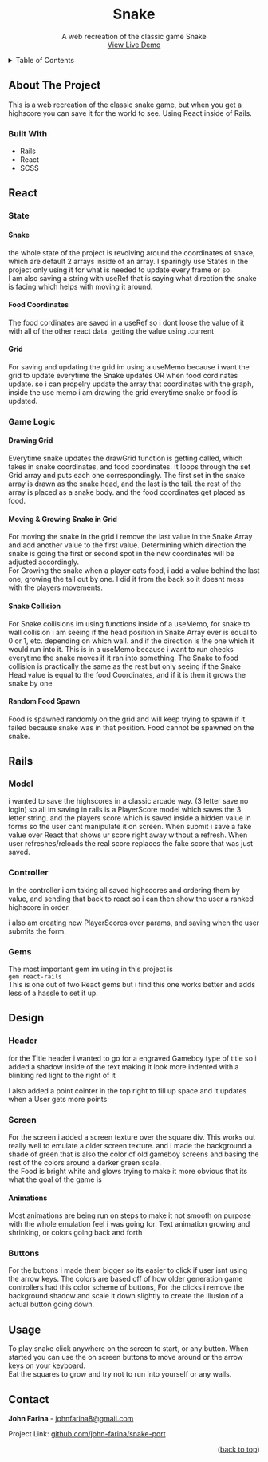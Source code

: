 <a name="readme-top"></a>

<!-- PROJECT LOGO -->
<br />
<div align="center">

<h1 align="center">Snake</h1>

  <p align="center">
    A web recreation of the classic game Snake
    <br />
    <a href="https://linktowebsite.com">View Live Demo</a>
</div>

<!-- TABLE OF CONTENTS -->
<details>
  <summary>Table of Contents</summary>
  <ol>
    <li>
      <a href="#about-the-project">About The Project</a>
      <ul>
        <li><a href="#built-with">Built With</a></li>
      </ul>
    </li>
    <li>
      <a href="#react">React</a>
      <ul>
        <li><a href="#state">State</a></li>
        <li><a href="#game-logic">Game Logic</a></li>
        <ul>
            <li><a href="#drawing-grid">Drawing Grid</a></li>
            <li><a href="#drawing--moving-snake-in-grid">Drawing & Moving Snake in Grid</a></li>
            <li><a href="#snake-collision">Snake Collision</a></li>
            <li><a href="#random-food-spawn">Random Food Spawn</a></li>
      </ul>
      </ul>
    </li>
    <li><a href="#rails">Rails</a></li>
    <ul>
        <li><a href="#model">Model</a></li>
        <li><a href="#controller">Controller</a></li>
    </ul>
    <li><a href="#design">Design</a></li>
    <ul>
        <li><a href="#top-of-body">Header</a></li>
        <li><a href="#game-screen">Game Screen</a></li>
        <li><a href="#buttons">Buttons</a></li>
    </ul>
    <li><a href="#usage">Usage</a></li>
    <li><a href="#contact">Contact</a></li>
  </ol>
</details>


<!-- ABOUT THE PROJECT -->
## About The Project

This is a web recreation of the classic snake game, but when you get a highscore you can save it for the world to see. Using React inside of Rails.

### Built With
 - Rails
 - React
 - SCSS

## React

### State

#### **Snake**
the whole state of the project is revolving around the coordinates of snake, which are default 2 arrays inside of an array. I sparingly use States in the project only using it for what is needed to update every frame or so. <br/>
I am also saving a string with useRef that is saying what direction the snake is facing which helps with moving it around.

#### **Food Coordinates**
The food cordinates are saved in a useRef so i dont loose the value of it with all of the other react data. getting the value using .current

#### **Grid**
For saving and updating the grid im using a useMemo because i want the grid to update everytime the Snake updates OR when food cordinates update. so i can propelry update the array that coordinates with the graph, inside the use memo i am drawing the grid everytime snake or food is updated.

### Game Logic

#### **Drawing Grid**
Everytime snake updates the drawGrid function is getting called, which takes in snake coordinates, and food coordinates. It loops through the set Grid array and puts each one correspondingly. The first set in the snake array is drawn as the snake head, and the last is the tail. the rest of the array is placed as a snake body. and the food coordinates get placed as food.

#### **Moving & Growing Snake in Grid**
For moving the snake in the grid i remove the last value in the Snake Array and add another value to the first value. Determining which direction the snake is going the first or second spot in the new coordinates will be adjusted accordingly. <br/>
For Growing the snake when a player eats food, i add a value behind the last one, growing the tail out by one. I did it from the back so it doesnt mess with the players movements.

#### **Snake Collision**
For Snake collisions im using functions inside of a useMemo, for snake to wall collision i am seeing if the head position in Snake Array ever is equal to 0 or 1, etc. depending on which wall. and if the direction is the one which it would run into it.
This is in a useMemo because i want to run checks everytime the snake moves if it ran into something.
The Snake to food collision is practically the same as the rest but only seeing if the Snake Head value is equal to the food Coordinates, and if it is then it grows the snake by one

#### **Random Food Spawn**
Food is spawned randomly on the grid and will keep trying to spawn if it failed because snake was in that position. Food cannot be spawned on the snake.

## Rails

### Model
i wanted to save the highscores in a classic arcade way. (3 letter save no login) so all im saving in rails is a PlayerScore model which saves the 3 letter string. and the players score which is saved inside a hidden value in forms so the user cant manipulate it on screen.
When submit i save a fake value over React that shows ur score right away without a refresh. When user refreshes/reloads the real score replaces the fake score that was just saved.

### Controller
In the controller i am taking all saved highscores and ordering them by value, and sending that back to react so i can then show the user a ranked highscore in order.

i also am creating new PlayerScores over params, and saving when the user submits the form.

### Gems
The most important gem im using in this project is <br/>
`gem react-rails` <br/>
This is one out of two React gems but i find this one works better and adds less of a hassle to set it up.

## Design

### Header
for the Title header i wanted to go for a engraved Gameboy type of title so i added a shadow inside of the text making it look more indented with a blinking red light to the right of it <br/>
<!-- image -->
I also added a point cointer in the top right to fill up space and it updates when a User gets more points
<!-- image -->

### Screen
For the screen i added a screen texture over the square div. This works out really well to emulate a older screen texture. and i made the background a shade of green that is also the color of old gameboy screens and basing the rest of the colors around a darker green scale. <br/>
the Food is bright white and glows trying to make it more obvious that its what the goal of the game is

#### **Animations**
Most animations are being run on steps to make it not smooth on purpose with the whole emulation feel i was going for. Text animation growing and shrinking, or colors going back and forth

### Buttons
For the buttons i made them bigger so its easier to click if user isnt using the arrow keys. The colors are based off of how older generation game controllers had this color scheme of buttons, For the clicks i remove the background shadow and scale it down slightly to create the illusion of a actual button going down.

<!-- USAGE EXAMPLES -->
## Usage

To play snake click anywhere on the screen to start, or any button. When started you can use the on screen buttons to move around or the arrow keys on your keyboard. <br/>
Eat the squares to grow and try not to run into yourself or any walls.

<!-- CONTACT -->
## Contact

**John Farina** - johnfarina8@gmail.com

Project Link: [github.com/john-farina/snake-port](https://github.com/john-farina/snake-port)

<p align="right">(<a href="#readme-top">back to top</a>)</p>





